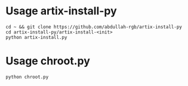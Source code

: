 # Usage artix-install-py

```shell
cd ~ && git clone https://github.com/abdullah-rgb/artix-install-py
cd artix-install-py/artix-install-<init>
python artix-install.py
```

# Usage chroot.py

```shell
python chroot.py
```

